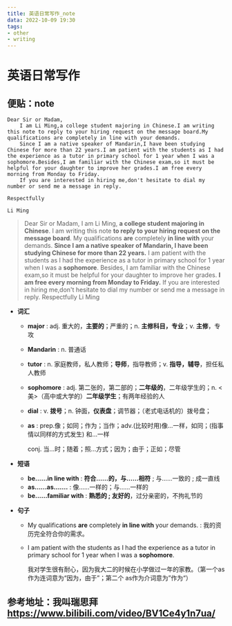 ```yaml
---
title: 英语日常写作_note
data: 2022-10-09 19:30
tags: 
- other
- writing
---
```


# 英语日常写作

## 便贴：note

```text
Dear Sir or Madam,
	I am Li Ming,a college student majoring in Chinese.I am writing this note to reply to your hiring request on the message board.My qualifications are completely in line with your demands.
	Since I am a native speaker of Mandarin,I have been studying Chinese for more than 22 years.I am patient with the students as I had the experience as a tutor in primary school for 1 year when I was a sophomore.Besides,I am familiar with the Chinese exam,so it must be helpful for your daughter to improve her grades.I am free every morning from Monday to Friday.
	If you are interested in hiring me,don't hesitate to dial my number or send me a message in reply.
																						Respectfully
																							Li Ming
```

<!-- more -->

> Dear Sir or Madam,
> 	I am Li Ming, **a college student majoring in Chinese**. I am writing this note **to reply to your hiring request on the message board**. My qualifications **are** completely **in line with** your demands.
> 	**Since I am a native speaker of Mandarin, I have been studying Chinese for more than 22 years.** I am patient with the students as I had the experience as a tutor in primary school for 1 year when I was a **sophomore**. Besides, I am familiar with the Chinese exam,so it must be helpful for your daughter to improve her grades. **I am free every morning from Monday to Friday.**
> 	If you are interested in hiring me,don't hesitate to dial my number or send me a message in reply.
> 																																															Respectfully
> 																																																	Li Ming



+ **词汇**

  + **major** : adj. 重大的，**主要的**；严重的；n. **主修科目，专业**；v. **主修**，专攻

  + **Mandarin** : n. 普通话

  + **tutor** : n. 家庭教师，私人教师；**导师**，指导教师；v. **指导，辅导**，担任私人教师

  + **sophomore** : adj. 第二张的，第二部的；**二年级的**，二年级学生的；n. <美>（高中或大学的）**二年级学生**；有两年经验的人

  + **dial** : v. **拨号**；n. 钟面，**仪表盘**；调节器；（老式电话机的）拨号盘；

  + **as** : prep.像；如同；作为；当作；adv.(比较时用)像…一样，如同；(指事情以同样的方式发生) 和…一样

    conj. 当…时；随着；照…方式；因为；由于；正如；尽管

+ **短语**
  + **be......in line with** :  **符合……的，与……相符** ; 与……一致的 ; 成一直线
  + **as......as.......** : 像......一样的；与......一样的
  + **be......familiar with** :  **熟悉的 ; 友好的**，过分亲密的，不拘礼节的

+ **句子**

  + My qualifications **are** completely **in line with** your demands. : 我的资历完全符合你的需求。

  + I am patient with the students as I had the experience as a tutor in primary school for 1 year when I was a **sophomore**.

    我对学生很有耐心，因为我大二的时候在小学做过一年的家教。（第一个as 作为连词意为“因为，由于”；第二个 as作为介词意为”作为“）



## 参考地址：我叫瑞思拜 https://www.bilibili.com/video/BV1Ce4y1n7ua/